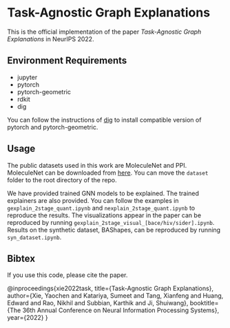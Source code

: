 # Task-Agnostic Graph Explanations

This is the official implementation of the paper *Task-Agnostic Graph Explanations* in NeurIPS 2022.

## Environment Requirements
- jupyter
- pytorch
- pytorch-geometric
- rdkit
- dig

You can follow the instructions of [dig](https://github.com/divelab/DIG) to install compatible version of pytorch and pytorch-geometric.


## Usage

The public datasets used in this work are MoleculeNet and PPI. MoleculeNet can be downloaded from [here](https://github.com/snap-stanford/pretrain-gnns#dataset-download). You can move the `dataset` folder to the root directory of the repo.

We have provided trained GNN models to be explained. The trained explainers are also provided. You can follow the examples in `gexplain_2stage_quant.ipynb` and `nexplain_2stage_quant.ipynb` to reproduce the results. The visualizations appear in the paper can be reproduced by running `gexplain_2stage_visual_[bace/hiv/sider].ipynb`. Results on the synthetic dataset, BAShapes, can be reproduced by running `syn_dataset.ipynb`.

## Bibtex

If you use this code, please cite the paper.

@inproceedings{xie2022task,
  title={Task-Agnostic Graph Explanations},
  author={Xie, Yaochen and Katariya, Sumeet and Tang, Xianfeng and Huang, Edward and Rao, Nikhil and Subbian, Karthik and Ji, Shuiwang},
  booktitle={The 36th Annual Conference on Neural Information Processing Systems},
  year={2022}
}